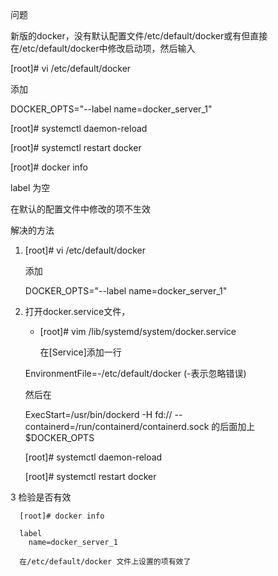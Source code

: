 问题

新版的docker，没有默认配置文件/etc/default/docker或有但直接在/etc/default/docker中修改启动项，然后输入 
   
   [root]# vi /etc/default/docker
   
   添加
   
   DOCKER_OPTS="--label name=docker_server_1"
   
   [root]# systemctl daemon-reload
   
   [root]# systemctl restart docker
   
   [root]# docker info
   
   label 为空
   
   在默认的配置文件中修改的项不生效
  
 解决的方法 
 
 1.  [root]# vi /etc/default/docker
   
     添加
   
     DOCKER_OPTS="--label name=docker_server_1"   
     
 2. 打开docker.service文件， 
 
    * [root]# vim /lib/systemd/system/docker.service    
    
      在[Service]添加一行
     
     EnvironmentFile=-/etc/default/docker   (-表示忽略错误)
      
      然后在
     
     ExecStart=/usr/bin/dockerd -H fd:// --containerd=/run/containerd/containerd.sock 的后面加上 $DOCKER_OPTS
      
      [root]# systemctl daemon-reload
     
      [root]# systemctl restart docker
      
  3   检验是否有效
  
      [root]# docker info
      
      label 
        name=docker_server_1
      
      在/etc/default/docker 文件上设置的项有效了
      
      
    
